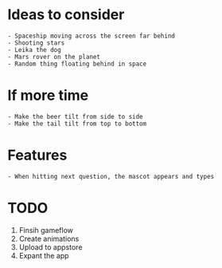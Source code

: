 # Ideas to consider

    - Spaceship moving across the screen far behind
    - Shooting stars
    - Leika the dog
    - Mars rover on the planet
    - Random thing floating behind in space

# If more time

    - Make the beer tilt from side to side
    - Make the tail tilt from top to bottom

# Features

    - When hitting next question, the mascot appears and types

# TODO

1. Finsih gameflow
2. Create animations
3. Upload to appstore
4. Expant the app
